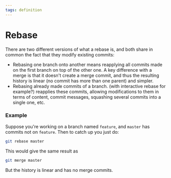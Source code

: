 ```yaml
---
tags: definition
---
```


# Rebase
There are two different versions of what a rebase is, and both share in common the fact that they modify existing commits:

* Rebasing one branch onto another means reapplying all commits made on the first branch on top of the other one. A key difference with a merge is that it doesn't create a merge commit, and thus the resulting history is linear (no commit has more than one parent) and simpler.
* Rebasing already made commits of a branch. (with interactive rebase for example?) reapplies these commits, allowing modifications to them in terms of content, commit messages, squashing several commits into a single one, etc.

### Example
Suppose you're working on a branch named `feature`, and `master` has commits not on `feature`. Then to catch up you just do:

```sh
git rebase master
```

This would give the same result as 

```sh
git merge master
```

But the history is linear and has no merge commits.
